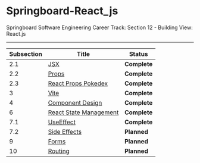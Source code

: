 # Springboard-React_js
Springboard Software Engineering Career Track: Section 12 - Building View: React.js

---
| Subsection | Title                                                  | Status          |
| ---------- | ------------------------------------------------------ | --------------- |
| 2.1        | [JSX](./02_1-JSX/)                                     | <b>Complete</b> |
| 2.2        | [Props](./02_2-Props/)                                 | <b>Complete</b> |
| 2.3        | [React Props Pokedex](./02_3-React_Props_Pokedex/)     | <b>Complete</b> |
| 3          | [Vite](./03-Vite/)                                     | <b>Complete</b> |
| 4          | [Component Design](./04-Component_Design/)             | <b>Complete</b> |
| 6          | [React State Management](./06-React_State_Management/) | <b>Complete</b> |
| 7.1        | [UseEffect](./07_1-UseEffect/)                         | <b>Complete</b> |
| 7.2        | [Side Effects](./07_2-Side_Effects/)                   | <b>Planned</b>  |
| 9          | [Forms](./09-Forms/)                                   | <b>Planned</b>  |
| 10         | [Routing](./10-Routing/)                               | <b>Planned</b>  |